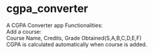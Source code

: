 # cgpa_converter

A CGPA Converter app
Functionalities: \
    Add a course: \
        Course Name, Credits, Grade Obtained(S,A,B,C,D,E,F) \
    CGPA is calculated automatically when course is added.
